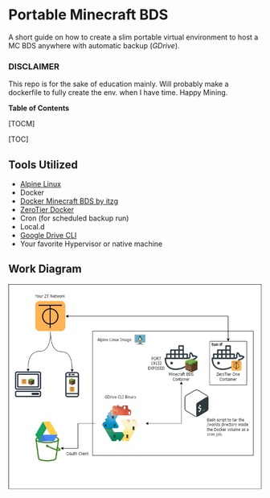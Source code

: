 # Portable Minecraft BDS
A short guide on how to create a slim portable virtual environment to host a MC BDS anywhere with automatic backup (*GDrive*).

### DISCLAIMER
This repo is for the sake of education mainly.
Will probably make a dockerfile to fully create the env. when I have time. Happy Mining.

**Table of Contents**

[TOCM]

[TOC]

## Tools Utilized
 - [Alpine Linux]((https://alpinelinux.org/downloads/))
 - Docker
 - [Docker Minecraft BDS by itzg](https://github.com/itzg/docker-minecraft-bedrock-server)
 - [ZeroTier Docker](https://github.com/zyclonite/zerotier-docker)
 - Cron (for scheduled backup run)
 - Local.d
 - [Google Drive CLI]((https://github.com/glotlabs/gdrive))
 - Your favorite Hypervisor or native machine

## Work Diagram
![Diagram](/img/diagram_2.png)
